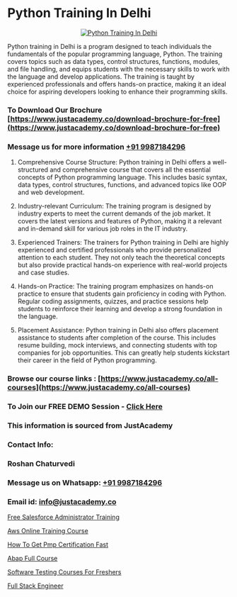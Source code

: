 # Python Training In Delhi

<p align="center">
  <a href="https://justacademy.co/course-detail/python-training">
    <img src="https://justacademy.co/storage2/course_image/1709713400_course_image.webp" alt="Python Training In Delhi">
  </a>
</p>


Python training in Delhi is a program designed to teach individuals the fundamentals of the popular programming language, Python. The training covers topics such as data types, control structures, functions, modules, and file handling, and equips students with the necessary skills to work with the language and develop applications. The training is taught by experienced professionals and offers hands-on practice, making it an ideal choice for aspiring developers looking to enhance their programming skills.
### To Download Our Brochure [https://www.justacademy.co/download-brochure-for-free](https://www.justacademy.co/download-brochure-for-free)
### Message us for more information [+91 9987184296](https://api.whatsapp.com/send?phone=919987184296)
1) Comprehensive Course Structure: Python training in Delhi offers a well-structured and comprehensive course that covers all the essential concepts of Python programming language. This includes basic syntax, data types, control structures, functions, and advanced topics like OOP and web development.

2) Industry-relevant Curriculum: The training program is designed by industry experts to meet the current demands of the job market. It covers the latest versions and features of Python, making it a relevant and in-demand skill for various job roles in the IT industry.

3) Experienced Trainers: The trainers for Python training in Delhi are highly experienced and certified professionals who provide personalized attention to each student. They not only teach the theoretical concepts but also provide practical hands-on experience with real-world projects and case studies.

4) Hands-on Practice: The training program emphasizes on hands-on practice to ensure that students gain proficiency in coding with Python. Regular coding assignments, quizzes, and practice sessions help students to reinforce their learning and develop a strong foundation in the language.

5) Placement Assistance: Python training in Delhi also offers placement assistance to students after completion of the course. This includes resume building, mock interviews, and connecting students with top companies for job opportunities. This can greatly help students kickstart their career in the field of Python programming.

### Browse our course links : [https://www.justacademy.co/all-courses](https://www.justacademy.co/all-courses) 
### To Join our FREE DEMO Session - [Click Here](https://www.justacademy.co/register-for-course-demo)


### This information is sourced from JustAcademy
### Contact Info:
### Roshan Chaturvedi
### Message us on Whatsapp: [+91 9987184296](https://api.whatsapp.com/send?phone=919987184296)
### Email id: [info@justacademy.co](mailto:info@justacademy.co)
                
[Free Salesforce Administrator Training](https://www.linkedin.com/pulse/free-salesforce-administrator-training-justacademy-ahmedabad-rrppe?trackingId=26zcxO9Jnw2ikH98d80JiQ%3D%3D&lipi=urn%3Ali%3Apage%3Ad_flagship3_company_admin%3BejZbnVSUSciRC3KGqYoFiw%3D%3D)

[Aws Online Training Course](https://www.linkedin.com/pulse/aws-online-training-course-justacademy-kolkata-0tore?trackingId=9d25P8JdMG8uFbm51sa6SA%3D%3D&lipi=urn%3Ali%3Apage%3Ad_flagship3_company_admin%3BQDIjHgscSv%2BfE53RTIlzCA%3D%3D)

[How To Get Pmp Certification Fast](https://medium.com/@justacademytraining/how-to-get-pmp-certification-fast-e22350c911b4)

[Abap Full Course](https://medium.com/@namusn/abap-full-course-366ad40cdd7d)

[Software Testing Courses For Freshers](https://justacademyin.github.io/justacademy/software-testing-courses-for-freshers)

[Full Stack Engineer](https://justacademyin.github.io/Articles/Full-Stack-Engineer)

